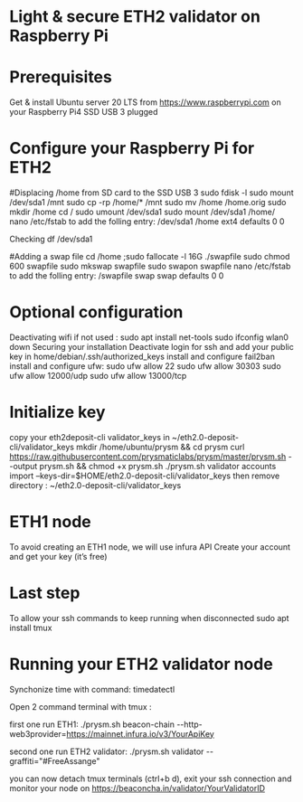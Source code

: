 # Light & secure ETH2 validator on Raspberry Pi

# Prerequisites

Get & install Ubuntu server 20 LTS from https://www.raspberrypi.com on your Raspberry Pi4 
SSD USB 3 plugged

# Configure your Raspberry Pi for ETH2

#Displacing /home from SD card to the SSD USB 3 
sudo fdisk -l
sudo mount /dev/sda1 /mnt
sudo cp -rp /home/* /mnt
sudo mv /home /home.orig
sudo mkdir /home
cd /
sudo umount /dev/sda1
sudo mount /dev/sda1 /home/
nano /etc/fstab
to add the folling entry: /dev/sda1  /home  ext4  defaults  0  0

Checking
df /dev/sda1

#Adding a swap file
cd /home ;sudo fallocate -l 16G ./swapfile
sudo chmod 600 swapfile
sudo mkswap swapfile
sudo swapon swapfile
nano /etc/fstab
to add the folling entry: /swapfile swap swap defaults 0 0

# Optional configuration
Deactivating wifi if not used :
sudo apt install net-tools
sudo ifconfig wlan0 down
Securing your installation
Deactivate login for ssh and add your public key in home/debian/.ssh/authorized_keys
install and configure fail2ban
install and configure ufw:
sudo ufw allow 22
sudo ufw allow 30303
sudo ufw allow 12000/udp
sudo ufw allow 13000/tcp

# Initialize key
copy your  eth2deposit-cli validator_keys in ~/eth2.0-deposit-cli/validator_keys
mkdir /home/ubuntu/prysm && cd prysm
curl https://raw.githubusercontent.com/prysmaticlabs/prysm/master/prysm.sh --output prysm.sh && chmod +x prysm.sh
./prysm.sh validator accounts import –keys-dir=$HOME/eth2.0-deposit-cli/validator_keys
then remove directory : ~/eth2.0-deposit-cli/validator_keys

# ETH1 node
To avoid creating an ETH1 node, we will use infura API
Create your account and get your key (it’s free)

# Last step
To allow your ssh commands to keep running when disconnected
sudo apt install tmux

# Running your ETH2 validator node
Synchonize time with command:
timedatectl

Open 2 command terminal with tmux :

first one run ETH1:
./prysm.sh beacon-chain --http-web3provider=https://mainnet.infura.io/v3/YourApiKey

second one run ETH2 validator:
./prysm.sh validator --graffiti="#FreeAssange"

you can now detach tmux terminals (ctrl+b d), exit your ssh connection and monitor your node on https://beaconcha.in/validator/YourValidatorID
